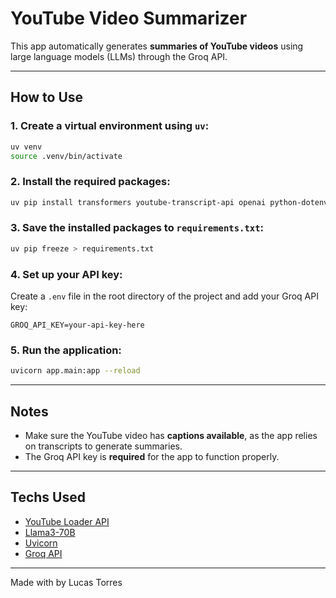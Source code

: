 # YouTube Video Summarizer

This app automatically generates **summaries of YouTube videos** using large language models (LLMs) through the Groq API.

---

##  How to Use

### 1. Create a virtual environment using `uv`:
```bash
uv venv
source .venv/bin/activate
```

### 2. Install the required packages:
```bash
uv pip install transformers youtube-transcript-api openai python-dotenv
```

### 3. Save the installed packages to `requirements.txt`:
```bash
uv pip freeze > requirements.txt
```

### 4. Set up your API key:
Create a `.env` file in the root directory of the project and add your Groq API key:

```
GROQ_API_KEY=your-api-key-here
```

### 5. Run the application:
```bash
uvicorn app.main:app --reload
```

---

##  Notes

- Make sure the YouTube video has **captions available**, as the app relies on transcripts to generate summaries.
- The Groq API key is **required** for the app to function properly.

---

## Techs Used

- [YouTube Loader API](https://api.python.langchain.com/en/latest/document_loaders/langchain_community.document_loaders.youtube.YoutubeLoader.html)
- [Llama3-70B](https://huggingface.co/Groq/Llama-3-Groq-70B-Tool-Use)
- [Uvicorn](https://www.uvicorn.org/)
- [Groq API](https://console.groq.com/)

---

Made with  by Lucas Torres